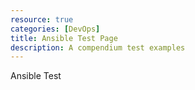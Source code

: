 ```yaml
---
resource: true
categories: [DevOps]
title: Ansible Test Page
description: A compendium test examples
---
```


Ansible Test
